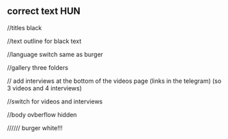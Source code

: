 ## correct text HUN

//titles black

//text outline for black text

//language switch same as burger

//gallery three folders

// add interviews at the bottom of the videos page
(links in the telegram)
(so 3 videos and 4 interviews)

//switch for videos and interviews

//body ovberflow hidden

//////
burger white!!!
